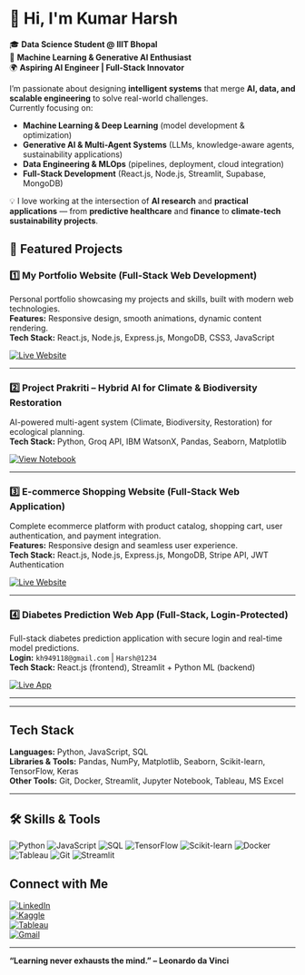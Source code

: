 # 👋 Hi, I'm Kumar Harsh  

🎓 **Data Science Student @ IIIT Bhopal**  
🤖 **Machine Learning & Generative AI Enthusiast**  
🌍 **Aspiring AI Engineer | Full-Stack Innovator**  

I’m passionate about designing **intelligent systems** that merge **AI, data, and scalable engineering** to solve real-world challenges.  
Currently focusing on:  
- **Machine Learning & Deep Learning** (model development & optimization)  
- **Generative AI & Multi-Agent Systems** (LLMs, knowledge-aware agents, sustainability applications)  
- **Data Engineering & MLOps** (pipelines, deployment, cloud integration)  
- **Full-Stack Development** (React.js, Node.js, Streamlit, Supabase, MongoDB)  

💡 I love working at the intersection of **AI research** and **practical applications** — from **predictive healthcare** and **finance** to **climate-tech sustainability projects**.  
 

## 🌟 Featured Projects  

### 1️⃣ My Portfolio Website (Full-Stack Web Development)  
Personal portfolio showcasing my projects and skills, built with modern web technologies.  
**Features:** Responsive design, smooth animations, dynamic content rendering.  
**Tech Stack:** React.js, Node.js, Express.js, MongoDB, CSS3, JavaScript  

[![Live Website](https://img.shields.io/badge/🔗%20Live%20Website-blue?style=for-the-badge)](https://kumarharshportfoilo.up.railway.app/)  

---

### 2️⃣ Project Prakriti – Hybrid AI for Climate & Biodiversity Restoration  
AI-powered multi-agent system (Climate, Biodiversity, Restoration) for ecological planning.  
**Tech Stack:** Python, Groq API, IBM WatsonX, Pandas, Seaborn, Matplotlib  

[![View Notebook](https://img.shields.io/badge/📊%20View%20Project-green?style=for-the-badge)](https://www.kaggle.com/code/kumarharsh001/project-prakriti-hybrid-ai-restoration)  

---

### 3️⃣ E-commerce Shopping Website (Full-Stack Web Application)  
Complete ecommerce platform with product catalog, shopping cart, user authentication, and payment integration.  
**Features:** Responsive design and seamless user experience.  
**Tech Stack:** React.js, Node.js, Express.js, MongoDB, Stripe API, JWT Authentication  

[![Live Website](https://img.shields.io/badge/🛍️%20Live%20Shop-orange?style=for-the-badge)](https://ecommercemyshopkumarharsh.netlify.app/)  

---

### 4️⃣ Diabetes Prediction Web App (Full-Stack, Login-Protected)  
Full-stack diabetes prediction application with secure login and real-time model predictions.  
**Login:** `kh949118@gmail.com` | `Harsh@1234`  
**Tech Stack:** React.js (frontend), Streamlit + Python ML (backend)  

[![Live App](https://img.shields.io/badge/⚡%20Live%20App-purple?style=for-the-badge)](https://6890c6b0ddf903296517c592--diabetescheckapp.netlify.app/)  

---



---

##  Tech Stack  
**Languages:** Python, JavaScript, SQL  
**Libraries & Tools:** Pandas, NumPy, Matplotlib, Seaborn, Scikit-learn, TensorFlow, Keras  
**Other Tools:** Git, Docker, Streamlit, Jupyter Notebook, Tableau, MS Excel  

---

## 🛠 Skills & Tools  

![Python](https://img.shields.io/badge/Python-3776AB?style=for-the-badge&logo=python&logoColor=white)
![JavaScript](https://img.shields.io/badge/JavaScript-F7DF1E?style=for-the-badge&logo=javascript&logoColor=black)
![SQL](https://img.shields.io/badge/SQL-336791?style=for-the-badge&logo=postgresql&logoColor=white)
![TensorFlow](https://img.shields.io/badge/TensorFlow-FF6F00?style=for-the-badge&logo=tensorflow&logoColor=white)
![Scikit-learn](https://img.shields.io/badge/Scikit--learn-F7931E?style=for-the-badge&logo=scikit-learn&logoColor=white)
![Docker](https://img.shields.io/badge/Docker-2496ED?style=for-the-badge&logo=docker&logoColor=white)
![Tableau](https://img.shields.io/badge/Tableau-E97627?style=for-the-badge&logo=tableau&logoColor=white)
![Git](https://img.shields.io/badge/Git-F05032?style=for-the-badge&logo=git&logoColor=white)
![Streamlit](https://img.shields.io/badge/Streamlit-FF4B4B?style=for-the-badge&logo=streamlit&logoColor=white)


##  Connect with Me  

[![LinkedIn](https://img.shields.io/badge/LinkedIn-blue?style=for-the-badge&logo=linkedin)](https://www.linkedin.com/in/kumar-harsh-6ab195241)  
[![Kaggle](https://img.shields.io/badge/Kaggle-20BEFF?style=for-the-badge&logo=kaggle&logoColor=white)](https://www.kaggle.com/datasets/kumarharsh001/stock-market-data-for-candlestick-analysis)  
[![Tableau](https://img.shields.io/badge/Tableau-E97627?style=for-the-badge&logo=tableau&logoColor=white)](https://prod-apsoutheast-b.online.tableau.com/t/kh949118-4446c37376/authoring/Population/Sheet1/Capital%20Ranking%20by%20Population#1)  
[![Gmail](https://img.shields.io/badge/Email-D14836?style=for-the-badge&logo=gmail&logoColor=white)](mailto:kh949118@gmail.com)


---

 **“Learning never exhausts the mind.” – Leonardo da Vinci**  

